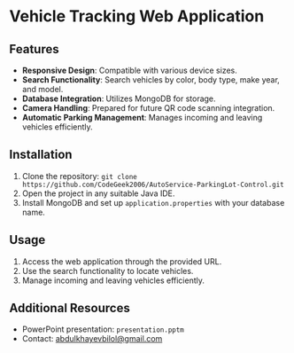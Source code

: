 # Vehicle Tracking Web Application

## Features

- **Responsive Design**: Compatible with various device sizes.
- **Search Functionality**: Search vehicles by color, body type, make year, and model.
- **Database Integration**: Utilizes MongoDB for storage.
- **Camera Handling**: Prepared for future QR code scanning integration.
- **Automatic Parking Management**: Manages incoming and leaving vehicles efficiently.

## Installation

1. Clone the repository: `git clone https://github.com/CodeGeek2006/AutoService-ParkingLot-Control.git`
2. Open the project in any suitable Java IDE.
3. Install MongoDB and set up `application.properties` with your database name.

## Usage

1. Access the web application through the provided URL.
2. Use the search functionality to locate vehicles.
3. Manage incoming and leaving vehicles efficiently.

## Additional Resources

- PowerPoint presentation: `presentation.pptm`
- Contact: [abdulkhayevbilol@gmail.com](mailto:abdulkhayevbilol@gmail.com)
